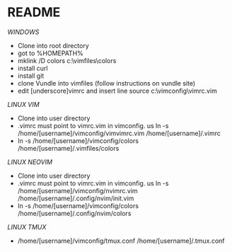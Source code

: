 # README #

_WINDOWS_
* Clone into root directory
* got to %HOMEPATH%
* mklink /D colors c:\vimfiles\colors
* install curl
* install git
* clone Vundle into vimfiles (follow instructions on vundle site)
* edit [underscore]vimrc and insert line source c:\vimconfig\vimrc.vim

_LINUX VIM_
- Clone into user directory
- .vimrc must point to vimrc.vim in vimconfig. us ln -s /home/[username]/vimconfig/vimvimrc.vim /home/[username]/.vimrc
- ln -s /home/[username]/vimconfig/colors /home/[username]/.vimfiles/colors

_LINUX NEOVIM_
- Clone into user directory
- .vimrc must point to vimrc.vim in vimconfig. us ln -s /home/[username]/vimconfig/nvimrc.vim /home/[username]/.config/nvim/init.vim
- ln -s /home/[username]/vimconfig/colors /home/[username]/.config/nvim/colors


_LINUX TMUX_
- /home/[username]/vimconfig/tmux.conf /home/[username]/.tmux.conf




